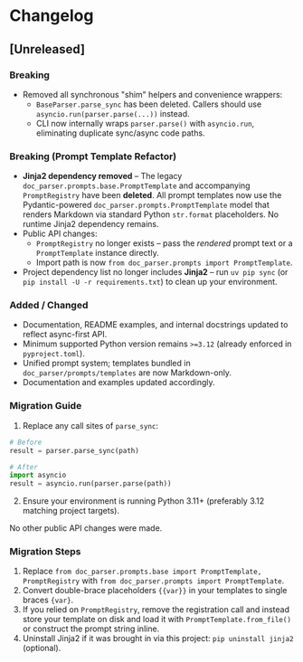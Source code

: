 # Changelog

## [Unreleased]

### Breaking

- Removed all synchronous "shim" helpers and convenience wrappers:
  - `BaseParser.parse_sync` has been deleted. Callers should use `asyncio.run(parser.parse(...))` instead.
  - CLI now internally wraps `parser.parse()` with `asyncio.run`, eliminating duplicate sync/async code paths.

### Breaking (Prompt Template Refactor)

- **Jinja2 dependency removed** – The legacy `doc_parser.prompts.base.PromptTemplate` and
  accompanying `PromptRegistry` have been **deleted**.  All prompt templates now use the
  Pydantic-powered `doc_parser.prompts.PromptTemplate` model that renders Markdown via
  standard Python `str.format` placeholders.  No runtime Jinja2 dependency remains.
- Public API changes:
  - `PromptRegistry` no longer exists – pass the *rendered* prompt text or a `PromptTemplate`
    instance directly.
  - Import path is now `from doc_parser.prompts import PromptTemplate`.
- Project dependency list no longer includes **Jinja2** – run `uv pip sync` (or
  `pip install -U -r requirements.txt`) to clean up your environment.

### Added / Changed

- Documentation, README examples, and internal docstrings updated to reflect async-first API.
- Minimum supported Python version remains `>=3.12` (already enforced in `pyproject.toml`).
- Unified prompt system; templates bundled in `doc_parser/prompts/templates` are now Markdown-only.
- Documentation and examples updated accordingly.

### Migration Guide

1. Replace any call sites of `parse_sync`:

```python
# Before
result = parser.parse_sync(path)

# After
import asyncio
result = asyncio.run(parser.parse(path))
```

2. Ensure your environment is running Python 3.11+ (preferably 3.12 matching project targets).

No other public API changes were made.

### Migration Steps

1. Replace `from doc_parser.prompts.base import PromptTemplate, PromptRegistry` with
   `from doc_parser.prompts import PromptTemplate`.
2. Convert double-brace placeholders `{{var}}` in your templates to single braces `{var}`.
3. If you relied on `PromptRegistry`, remove the registration call and instead store your
   template on disk and load it with `PromptTemplate.from_file()` or construct the prompt
   string inline.
4. Uninstall Jinja2 if it was brought in via this project: `pip uninstall jinja2` (optional). 